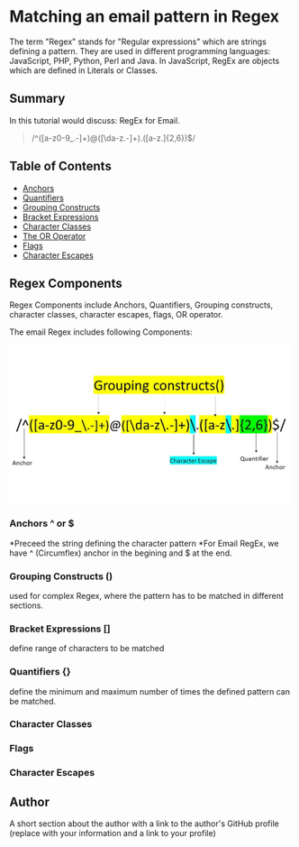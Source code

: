 # Matching an email pattern in Regex

The term "Regex" stands for "Regular expressions" which are strings defining a pattern. They are used in different programming languages: JavaScript, PHP, Python, Perl and Java.
In JavaScript, RegEx are objects which are defined in Literals or Classes.

## Summary

In this tutorial would discuss: RegEx for Email.

>/^([a-z0-9_\.-]+)@([\da-z\.-]+)\.([a-z\.]{2,6})$/

## Table of Contents

- [Anchors](#anchors)
- [Quantifiers](#quantifiers)
- [Grouping Constructs](#grouping-constructs)
- [Bracket Expressions](#bracket-expressions)
- [Character Classes](#character-classes)
- [The OR Operator](#the-or-operator)
- [Flags](#flags)
- [Character Escapes](#character-escapes)

## Regex Components

Regex Components include Anchors, Quantifiers, Grouping constructs, character classes, character escapes, flags, OR operator. 

The email Regex includes following Components:

<img src="./images/email-Regex.JPG" alt="alt text" width="500"/>

### Anchors ^ or $

*Preceed the string defining the character pattern
*For Email RegEx, we have ^ (Circumflex) anchor in the begining and $ at the end. 

### Grouping Constructs ()

used for complex Regex, where the pattern has to be matched in different sections.

### Bracket Expressions []

define range of characters to be matched

### Quantifiers {}

define the minimum and maximum number of times the defined pattern can be matched.





### Character Classes

### Flags

### Character Escapes

## Author

A short section about the author with a link to the author's GitHub profile (replace with your information and a link to your profile)
